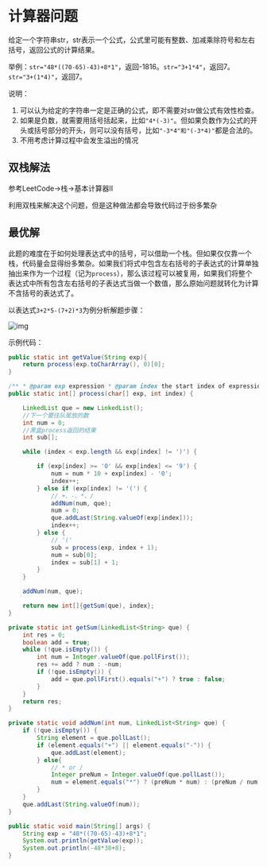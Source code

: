 # 计算器问题

给定一个字符串str，str表示一个公式，公式里可能有整数、加减乘除符号和左右括号，返回公式的计算结果。

举例：`str="48*((70-65)-43)+8*1"`，返回-1816。`str="3+1*4"`，返回7。 `str="3+(1*4)"`，返回7。

说明：

1. 可以认为给定的字符串一定是正确的公式，即不需要对str做公式有效性检查。
2. 如果是负数，就需要用括号括起来，比如`"4*(-3)"`。但如果负数作为公式的开头或括号部分的开头，则可以没有括号，比如`"-3*4"和"(-3*4)"`都是合法的。
3. 不用考虑计算过程中会发生溢出的情况

## 双栈解法

参考LeetCode->栈->基本计算器Ⅱ

利用双栈来解决这个问题，但是这种做法都会导致代码过于纷多繁杂

## 最优解

此题的难度在于如何处理表达式中的括号，可以借助一个栈。但如果仅仅靠一个栈，代码量会显得纷多繁杂。如果我们将式中包含左右括号的子表达式的计算单独抽出来作为一个过程（记为`process`），那么该过程可以被复用，如果我们将整个表达式中所有包含左右括号的子表达式当做一个数值，那么原始问题就转化为计算不含括号的表达式了。

以表达式`3+2*5-(7+2)*3`为例分析解题步骤：

![img](https://uploadfiles.nowcoder.com/images/20190920/8222772_1568948428468_4A47A0DB6E60853DEDFCFDF08A5CA249)

示例代码：

```java
public static int getValue(String exp){
    return process(exp.toCharArray(), 0)[0];
}

/** * @param exp expression * @param index the start index of expression * @return int[], include two elements:the result and the endIndex */
public static int[] process(char[] exp, int index) {

    LinkedList que = new LinkedList();
    //下一个要往队尾放的数
    int num = 0;
    //黑盒process返回的结果
    int sub[];

    while (index < exp.length && exp[index] != ')') {

        if (exp[index] >= '0' && exp[index] <= '9') {
            num = num * 10 + exp[index] - '0';
            index++;
        } else if (exp[index] != '(') {
            // +、-、*、/
            addNum(num, que);
            num = 0;
            que.addLast(String.valueOf(exp[index]));
            index++;
        } else {
            // '('
            sub = process(exp, index + 1);
            num = sub[0];
            index = sub[1] + 1;
        }
    }

    addNum(num, que);

    return new int[]{getSum(que), index};
}

private static int getSum(LinkedList<String> que) {
    int res = 0;
    boolean add = true;
    while (!que.isEmpty()) {
        int num = Integer.valueOf(que.pollFirst());
        res += add ? num : -num;
        if (!que.isEmpty()) {
            add = que.pollFirst().equals("+") ? true : false;
        }
    }
    return res;
}

private static void addNum(int num, LinkedList<String> que) {
    if (!que.isEmpty()) {
        String element = que.pollLast();
        if (element.equals("+") || element.equals("-")) {
            que.addLast(element);
        } else{
            // * or /
            Integer preNum = Integer.valueOf(que.pollLast());
            num = element.equals("*") ? (preNum * num) : (preNum / num);
        }
    }
    que.addLast(String.valueOf(num));
}

public static void main(String[] args) {
    String exp = "48*((70-65)-43)+8*1";
    System.out.println(getValue(exp));
    System.out.println(-48*38+8);
}

```










